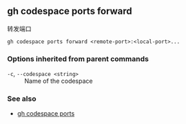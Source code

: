 

## gh codespace ports forward

转发端口

```
gh codespace ports forward <remote-port>:<local-port>...
```

### Options inherited from parent commands

<dl class="flags">
	<dt><code>-c</code>, <code>--codespace &lt;string&gt;</code></dt>
	<dd>Name of the codespace</dd>
</dl>

### See also

-   [gh codespace ports](./gh_codespace_ports)
